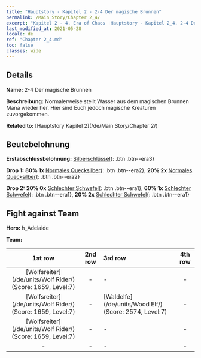 ```yaml
---
title: "Hauptstory - Kapitel 2 - 2-4 Der magische Brunnen"
permalink: /Main Story/Chapter 2_4/
excerpt: "Kapitel 2 - 4. Era of Chaos  Hauptstory - Kapitel 2_4. 2-4 Der magische Brunnen"
last_modified_at: 2021-05-28
locale: de
ref: "Chapter 2_4.md"
toc: false
classes: wide
---
```


## Details

 **Name:** 2-4 Der magische Brunnen

 **Beschreibung:** Normalerweise stellt Wasser aus dem magischen Brunnen Mana wieder her. Hier sind Euch jedoch magische Kreaturen zuvorgekommen.

 **Related to:** [Hauptstory Kapitel 2](/de/Main Story/Chapter 2/)

## Beutebelohnung

 **Erstabschlussbelohnung:** [Silberschlüssel](/ItemsDE/con_693/){: .btn .btn--era3}

 **Drop 1:** **80% 1x** [Normales Quecksilber](/ItemsDE/mat_8/){: .btn .btn--era2}, **20% 2x** [Normales Quecksilber](/ItemsDE/mat_8/){: .btn .btn--era2}

 **Drop 2:** **20% 0x** [Schlechter Schwefel](/ItemsDE/mat_3/){: .btn .btn--era1}, **60% 1x** [Schlechter Schwefel](/ItemsDE/mat_3/){: .btn .btn--era1}, **20% 2x** [Schlechter Schwefel](/ItemsDE/mat_3/){: .btn .btn--era1}


## Fight against Team
 **Hero:** h_Adelaide

 **Team:**


  | 1st row | 2nd row | 3rd row | 4th row |
  |:----:|:----:|:----|:----:|
  | [Wolfsreiter](/de/units/Wolf Rider/) (Score: 1659, Level:7)  | - | - | - |
  | [Wolfsreiter](/de/units/Wolf Rider/) (Score: 1659, Level:7)  | - | [Waldelfe](/de/units/Wood Elf/) (Score: 2574, Level:7)  | - |
  | [Wolfsreiter](/de/units/Wolf Rider/) (Score: 1659, Level:7)  | - | - | - |
  | - | - | - | - |


